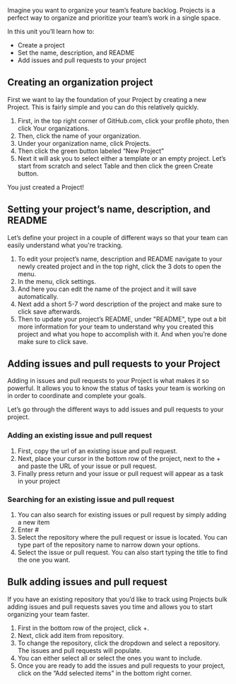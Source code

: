 Imagine you want to organize your team’s feature backlog. Projects is a perfect way to organize and prioritize your team’s work in a single space. 

In this unit you’ll learn how to:
- Create a project
- Set the name, description, and README
- Add issues and pull requests to your project

## Creating an organization project

First we want to lay the foundation of your Project by creating a new Project. This is fairly simple and you can do this relatively quickly.

1. First, in the top right corner of GitHub.com, click your profile photo, then click Your organizations.
1. Then, click the name of your organization.
1. Under your organization name, click Projects.
1. Then click the green button labeled “New Project”
1. Next it will ask you to select either a template or an empty project. Let’s start from scratch and select Table and then click the green Create button. 

You just created a Project! 

## Setting your project’s name, description, and README

Let’s define your project in a couple of different ways so that your team can easily understand what you're tracking. 

1. To edit your project’s name, description and README navigate to your newly created project and in the top right, click the 3 dots to open the menu.
1. In the menu, click settings.
1. And here you can edit the name of the project and it will save automatically.
1. Next add a short 5-7 word description of the project and make sure to click save afterwards. 
1. Then to update your project’s README, under "README", type out a bit more information for your team to understand why you created this project and what you hope to accomplish with it. And when you’re done make sure to click save. 


## Adding issues and pull requests to your Project

Adding in issues and pull requests to your Project is what makes it so powerful. It allows you to know the status of tasks your team is working on in order to coordinate and complete your goals. 

Let’s go through the different ways to add issues and pull requests to your project. 

### Adding an existing issue and pull request
1. First, copy the url of an existing issue and pull request. 
1. Next, place your cursor in the bottom row of the project, next to the + and paste the URL of your issue or pull request. 
1. Finally press return and your issue or pull request will appear as a task in your project

### Searching for an existing issue and pull request
1. You can also search for existing issues or pull request by simply adding a new item 
1. Enter #
1. Select the repository where the pull request or issue is located. You can type part of the repository name to narrow down your options.
1. Select the issue or pull request. You can also start typing the title to find the one you want. 

## Bulk adding issues and pull request

If you have an existing repository that you’d like to track using Projects bulk adding issues and pull requests saves you time and allows you to start organizing your team faster. 

1. First in the bottom row of the project, click +. 
1. Next, click add item from repository. 
1. To change the repository, click the dropdown and select a repository. The issues and pull requests will populate.
1. You can either select all or select the ones you want to include.
1. Once you are ready to add the issues and pull requests to your project, click on the “Add selected items” in the bottom right corner. 
